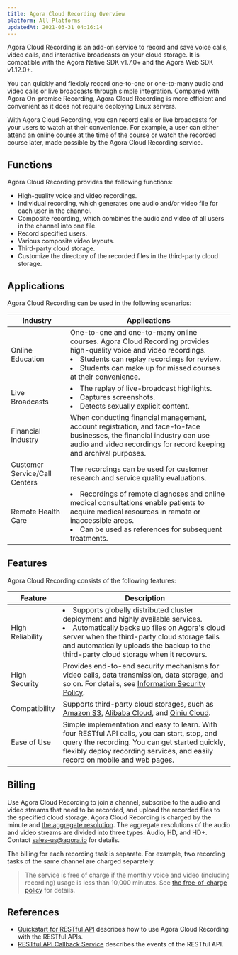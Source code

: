 ```yaml
---
title: Agora Cloud Recording Overview
platform: All Platforms
updatedAt: 2021-03-31 04:16:14
---
```

Agora Cloud Recording is an add-on service to record and save voice calls, video calls, and interactive broadcasts on your cloud storage. It is compatible with the Agora Native SDK v1.7.0+ and the Agora Web SDK v1.12.0+. 

You can quickly and flexibly record one-to-one or one-to-many audio and video calls or live broadcasts through simple integration. Compared with Agora On-premise Recording, Agora Cloud Recording is more efficient and convenient as it does not require deploying Linux servers.

With Agora Cloud Recording, you can record calls or live broadcasts for your users to watch at their convenience. For example, a user can either attend an online course at the time of the course or watch the recorded course later, made possible by the Agora Cloud Recording service.

## Functions

Agora Cloud Recording provides the following functions:

- High-quality voice and video recordings.
- Individual recording, which generates one audio and/or video file for each user in the channel.
- Composite recording, which combines the audio and video of all users in the channel into one file.
- Record specified users.
- Various composite video layouts.
- Third-party cloud storage.
- Customize the directory of the recorded files in the third-party cloud storage.


## Applications

Agora Cloud Recording can be used in the following scenarios:

| Industry                      | Applications                                                 |
| ----------------------------- | ------------------------------------------------------------ |
| Online Education              | One-to-one and one-to-many online courses. Agora Cloud Recording provides high-quality voice and video recordings. <li>Students can replay recordings for review.</li><li>Students can make up for missed courses at their convenience.</li> |
| Live Broadcasts               | <li>The replay of live-broadcast highlights.</li><li>Captures screenshots.</li><li>Detects sexually explicit content.</li> |
| Financial Industry            | When conducting financial management, account registration, and face-to-face businesses, the financial industry can use audio and video recordings for record keeping and archival purposes. |
| Customer Service/Call Centers | The recordings can be used for customer research and service quality evaluations. |
| Remote Health Care            | <li>Recordings of remote diagnoses and online medical consultations enable patients to acquire medical resources in remote or inaccessible areas. </li><li> Can be used as references for subsequent treatments.</li> |

## Features

Agora Cloud Recording consists of the following features:

| Feature          | Description                                                  |
| ---------------- | ------------------------------------------------------------ |
| High Reliability | <li>Supports globally distributed cluster deployment and highly available services.</li><li>Automatically backs up files on Agora's cloud server when the third-party cloud storage fails and automatically uploads the backup to the third-party cloud storage when it recovers.</li> |
| High Security    | Provides end-to-end security mechanisms for video calls, data transmission, data storage, and so on. For details, see [Information Security Policy](/en/Agora%20Platform/security). |
| Compatibility    | Supports third-party cloud storages, such as [Amazon S3](https://aws.amazon.com/s3/?nc1=h_ls), [Alibaba Cloud](https://www.alibabacloud.com/product/oss), and [Qiniu Cloud](https://www.qiniu.com/en/products/kodo). |
| Ease of Use      | Simple implementation and easy to learn. With four RESTful API calls, you can start, stop, and query the recording. You can get started quickly, flexibly deploy recording services, and easily record on mobile and web pages. |

## Billing

Use Agora Cloud Recording to join a channel, subscribe to the audio and video streams that need to be recorded, and upload the recorded files to the specified cloud storage. Agora Cloud Recording is charged by the minute and [the aggregate resolution](https://docs.agora.io/en/faq/video_billing#calculating-the-recording-aggregate-resolution). The aggregate resolutions of the audio and video streams are divided into three types: Audio, HD, and HD+. Contact [sales-us@agora.io](mailto:sales-us@agora.io) for details.

The billing for each recording task is separate. For example, two recording tasks of the same channel are charged separately.

> The service is free of charge if the monthly voice and video (including recording) usage is less than 10,000 minutes. See [the free-of-charge policy](https://docs.agora.io/en/faq/billing_free) for details.

## References

- [Quickstart for RESTful API](./cloud_recording_rest) describes how to use Agora Cloud Recording with the RESTful APIs.
- [RESTful API Callback Service](./cloud_recording_callback_rest) describes the events of the RESTful API.